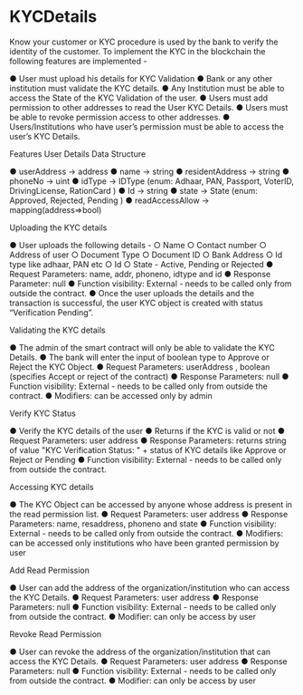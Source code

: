 # KYCDetails
 
Know your customer or KYC procedure is used by the bank to verify the identity of the customer. To implement the KYC in the blockchain the following features are implemented -

●	User must upload his details for KYC Validation
●	Bank or any other institution must validate the KYC details.
●	Any Institution must be able to access the State of the KYC Validation of the user.
●	Users must add permission to other addresses to read the User KYC Details.
●	Users must be able to revoke permission access to other addresses.
●	Users/Institutions who have user’s permission must be able to access the user’s KYC Details.


Features
User Details Data Structure 

●	userAddress -> address 
●	name -> string 
●	residentAddress -> string 
●	phoneNo -> uint 
●	idType -> IDType (enum:  Adhaar, PAN, Passport, VoterID, DrivingLicense, RationCard )
●	Id -> string 
●	state -> State (enum: Approved, Rejected, Pending )
●	readAccessAllow -> mapping(address=>bool) 


Uploading the KYC details

●	User uploads the following details - 
○	Name 
○	Contact number
○	Address of user
○	Document Type
○	Document ID
○	Bank Address
○	Id type like adhaar, PAN etc
○	Id
○	State - Active, Pending or Rejected
●	Request Parameters: name, addr, phoneno, idtype and id
●	Response Parameter: null
●	Function visibility: External - needs to be called only from outside the contract. 
●	Once the user uploads the details and the transaction is successful, the user KYC object is created with status “Verification Pending”.


Validating the KYC details

●	The admin of the smart contract will only be able to validate the KYC Details.
●	The bank will enter the input of boolean type to Approve or Reject the KYC Object.
●	Request Parameters: userAddress , boolean (specifies Accept or reject of the contract)
●	Response Parameters: null
●	Function visibility: External - needs to be called only from outside the contract. 
●	Modifiers: can be accessed only by admin


Verify KYC Status

●	Verify the KYC details of the user
●	Returns if the KYC is valid or not
●	Request Parameters:  user address
●	Response Parameters: returns string of value "KYC Verification Status: " + status of KYC details like Approve or Reject or Pending
●	Function visibility: External - needs to be called only from outside the contract. 


Accessing KYC details

●	The KYC Object can be accessed by anyone whose address is present in the read permission list.
●	Request Parameters:  user address
●	Response Parameters: name, resaddress, phoneno and state
●	 Function visibility: External - needs to be called only from outside the contract. 
●	Modifiers: can be accessed only institutions who have been granted permission by user


Add Read Permission

●	User can add the address of the organization/institution who can access the KYC Details.
●	Request Parameters:  user address
●	Response Parameters: null
●	Function visibility: External - needs to be called only from outside the contract. 
●	Modifier: can only be access by user


Revoke Read Permission

●	User can revoke the address of the organization/institution that can access the KYC Details.
●	Request Parameters:  user address
●	Response Parameters: null
●	Function visibility: External - needs to be called only from outside the contract. 
●	Modifier:  can only be access by user



 



